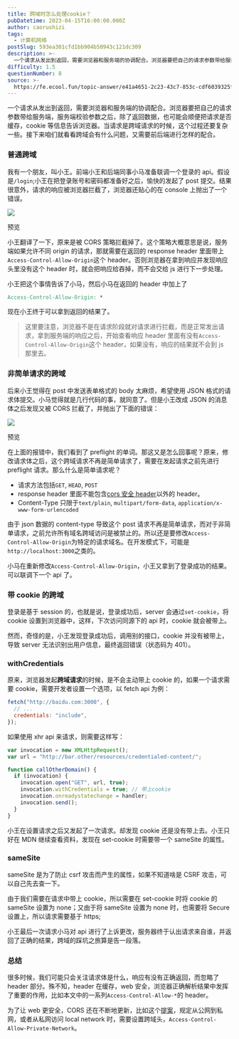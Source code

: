 ```yaml
---
title: 跨域时怎么处理cookie？
pubDatetime: 2023-04-15T16:00:00.000Z
author: caorushizi
tags:
  - 计算机网络
postSlug: 593ea301cfd1bb904b50943c121dc309
description: >-
  一个请求从发出到返回，需要浏览器和服务端的协调配合。浏览器要把自己的请求参数带给服务端，服务端校验参数之后，除了返回数据，也可能会顺便把请求是否缓存，cookie等信息告诉浏览器。当请求是跨域请求的时
difficulty: 1.5
questionNumber: 8
source: >-
  https://fe.ecool.fun/topic-answer/e41a4651-2c23-43c7-853c-cdf6039325f6?orderBy=updateTime&order=desc&tagId=16
---
```


一个请求从发出到返回，需要浏览器和服务端的协调配合。浏览器要把自己的请求参数带给服务端，服务端校验参数之后，除了返回数据，也可能会顺便把请求是否缓存，cookie 等信息告诉浏览器。当请求是跨域请求的时候，这个过程还要复杂一些。接下来咱们就看看跨域会有什么问题，又需要前后端进行怎样的配合。

### 普通跨域

我有一个朋友，叫小王。前端小王和后端同事小马准备联调一个登录的 api。假设是`/login`;小王在把登录账号和密码都准备好之后，愉快的发起了 post 提交。结果很意外，请求的响应被浏览器拦截了，浏览器还贴心的在 console 上抛出了一个错误。

![](https://pic.rmb.bdstatic.com/bjh/43f9059f0a8e824e492b2d05bb12f066.png)

预览

小王翻译了一下，原来是被 CORS 策略拦截掉了。这个策略大概意思是说，服务端如果允许不同 origin 的请求，那就需要在返回的 response header 里面带上`Access-Control-Allow-Origin`这个 header。否则浏览器在拿到响应并发现响应头里没有这个 header 时，就会把响应给吞掉，而不会交给 js 进行下一步处理。

小王把这个事情告诉了小马，然后小马在返回的 header 中加上了

```makefile
Access-Control-Allow-Origin: *
```

现在小王终于可以拿到返回的结果了。

> 这里要注意，浏览器不是在请求阶段就对请求进行拦截，而是正常发出请求，拿到服务端的响应之后，开始查看响应 header 里面有没有`Access-Control-Allow-Origin`这个 header，如果没有，响应的结果就不会到 js 那里去。

### 非简单请求的跨域

后来小王觉得在 post 中发送表单格式的 body 太麻烦，希望使用 JSON 格式的请求体提交。小马觉得就是几行代码的事，就同意了。但是小王改成 JSON 的消息体之后发现又被 CORS 拦截了，并抛出了下面的错误：

![](https://pic.rmb.bdstatic.com/bjh/4e5331af46fd53f9e16744139fd15728.png)

预览

在上面的报错中，我们看到了 preflight 的单词。那这又是怎么回事呢？原来，修改请求体之后，这个跨域请求不再是简单请求了，需要在发起请求之前先进行 preflight 请求。那么什么是简单请求呢？

- 请求方法包括`GET`, `HEAD`, `POST`
- response header 里面不能包含[cors 安全 header](https://fetch.spec.whatwg.org/#cors-safelisted-request-header)以外的 header。
- Content-Type 只限于`text/plain`, `multipart/form-data`, `application/x-www-form-urlencoded`

由于 json 数据的 content-type 导致这个 post 请求不再是简单请求，而对于非简单请求，之前允许所有域名跨域访问是被禁止的。所以还是要修改`Access-Control-Allow-Origin`为特定的请求域名。在开发模式下，可能是`http://localhost:3000`之类的。

小马在重新修改`Access-Control-Allow-Origin`，小王又拿到了登录成功的结果。可以联调下一个 api 了。

### 带 cookie 的跨域

登录是基于 session 的，也就是说，登录成功后，server 会通过`set-cookie`，将 cookie 设置到浏览器中，这样，下次访问同源下的 api 时，cookie 就会被带上。

然而，奇怪的是，小王发现登录成功后，调用别的接口，cookie 并没有被带上，导致 server 无法识别出用户信息，最终返回错误（状态码为 401）。

### withCredentials

原来，浏览器发起**跨域请求**的时候，是不会主动带上 cookie 的，如果一个请求需要 cookie，需要开发者设置一个选项，以 fetch api 为例：

```js
fetch("http://baidu.com:3000", {
  // ...
  credentials: "include",
});
```

如果使用 xhr api 来请求，则需要这样写：

```js
var invocation = new XMLHttpRequest();
var url = "http://bar.other/resources/credentialed-content/";

function callOtherDomain() {
  if (invocation) {
    invocation.open("GET", url, true);
    invocation.withCredentials = true; // 带上cookie
    invocation.onreadystatechange = handler;
    invocation.send();
  }
}
```

小王在设置请求之后又发起了一次请求。却发现 cookie 还是没有带上去。小王只好在 MDN 继续查看资料，发现在 set-cookie 时需要带一个 sameSite 的属性。

### sameSite

sameSite 是为了防止 csrf 攻击而产生的属性，如果不知道啥是 CSRF 攻击，可以自己先去查一下。

由于我们需要在请求中带上 cookie，所以需要在 set-cookie 时将 cookie 的 sameSite 设置为 none；又由于将 sameSite 设置为 none 时，也需要将 Secure 设置上，所以请求需要基于 https;

小王最后一次请求小马对 api 进行了上诉更改，服务器终于认出请求来自谁，并返回了正确的结果，跨域的踩坑之旅算是告一段落。

### 总结

很多时候，我们可能只会关注请求体是什么，响应有没有正确返回，而忽略了 header 部分。殊不知，header 在缓存，web 安全，浏览器正确解析结果中发挥了重要的作用，比如本文中的一系列`Access-Control-Allow-*`的 header。

为了让 web 更安全，CORS 还在不断地更新，比如这个[提案](https://web.dev/cors-rfc1918-feedback/)，规定从公网到私网，或者从私网访问 local network 时，需要设置跨域头，`Access-Control-Allow-Private-Network`。
